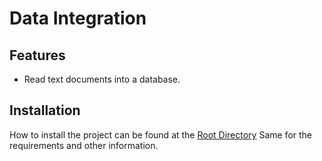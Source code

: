 # Data Integration

## Features
- Read text documents into a database.

## Installation
How to install the project can be found at the [Root Directory](../) 
Same for the requirements and other information.
